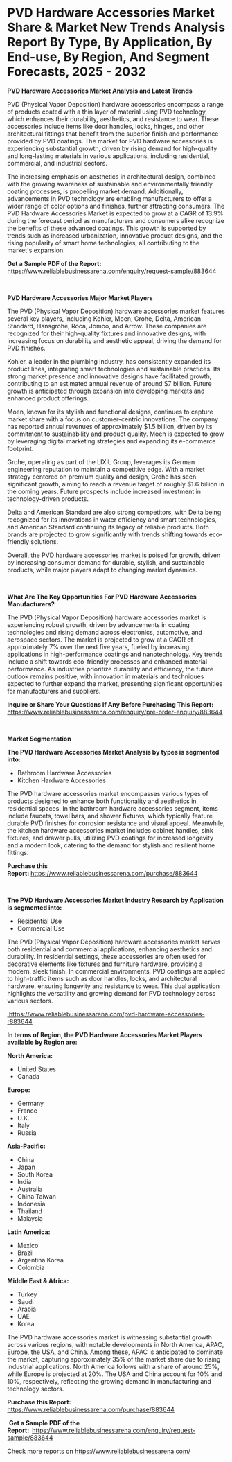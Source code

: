 <p><h1>PVD Hardware Accessories Market Share & Market New Trends Analysis Report By Type, By Application, By End-use, By Region, And Segment Forecasts, 2025 - 2032</h1></p><p><strong>PVD Hardware Accessories Market Analysis and Latest Trends</strong></p>
<p><p>PVD (Physical Vapor Deposition) hardware accessories encompass a range of products coated with a thin layer of material using PVD technology, which enhances their durability, aesthetics, and resistance to wear. These accessories include items like door handles, locks, hinges, and other architectural fittings that benefit from the superior finish and performance provided by PVD coatings. The market for PVD hardware accessories is experiencing substantial growth, driven by rising demand for high-quality and long-lasting materials in various applications, including residential, commercial, and industrial sectors.</p><p>The increasing emphasis on aesthetics in architectural design, combined with the growing awareness of sustainable and environmentally friendly coating processes, is propelling market demand. Additionally, advancements in PVD technology are enabling manufacturers to offer a wider range of color options and finishes, further attracting consumers. The PVD Hardware Accessories Market is expected to grow at a CAGR of 13.9% during the forecast period as manufacturers and consumers alike recognize the benefits of these advanced coatings. This growth is supported by trends such as increased urbanization, innovative product designs, and the rising popularity of smart home technologies, all contributing to the market's expansion.</p></p>
<p><strong>Get a Sample PDF of the Report:&nbsp;</strong> <a href="https://www.reliablebusinessarena.com/enquiry/request-sample/883644?utm_campaign=2264&utm_medium=2&utm_source=Github&utm_content=ia&utm_term=15022025&utm_id=pvd-hardware-accessories">https://www.reliablebusinessarena.com/enquiry/request-sample/883644</a></p>
<p>&nbsp;</p>
<p><strong>PVD Hardware Accessories Major Market Players</strong></p>
<p><p>The PVD (Physical Vapor Deposition) hardware accessories market features several key players, including Kohler, Moen, Grohe, Delta, American Standard, Hansgrohe, Roca, Jomoo, and Arrow. These companies are recognized for their high-quality fixtures and innovative designs, with increasing focus on durability and aesthetic appeal, driving the demand for PVD finishes.</p><p>Kohler, a leader in the plumbing industry, has consistently expanded its product lines, integrating smart technologies and sustainable practices. Its strong market presence and innovative designs have facilitated growth, contributing to an estimated annual revenue of around $7 billion. Future growth is anticipated through expansion into developing markets and enhanced product offerings.</p><p>Moen, known for its stylish and functional designs, continues to capture market share with a focus on customer-centric innovations. The company has reported annual revenues of approximately $1.5 billion, driven by its commitment to sustainability and product quality. Moen is expected to grow by leveraging digital marketing strategies and expanding its e-commerce footprint.</p><p>Grohe, operating as part of the LIXIL Group, leverages its German engineering reputation to maintain a competitive edge. With a market strategy centered on premium quality and design, Grohe has seen significant growth, aiming to reach a revenue target of roughly $1.6 billion in the coming years. Future prospects include increased investment in technology-driven products.</p><p>Delta and American Standard are also strong competitors, with Delta being recognized for its innovations in water efficiency and smart technologies, and American Standard continuing its legacy of reliable products. Both brands are projected to grow significantly with trends shifting towards eco-friendly solutions.</p><p>Overall, the PVD hardware accessories market is poised for growth, driven by increasing consumer demand for durable, stylish, and sustainable products, while major players adapt to changing market dynamics.</p></p>
<p>&nbsp;</p>
<p><strong>What Are The Key Opportunities For PVD Hardware Accessories Manufacturers?</strong></p>
<p><p>The PVD (Physical Vapor Deposition) hardware accessories market is experiencing robust growth, driven by advancements in coating technologies and rising demand across electronics, automotive, and aerospace sectors. The market is projected to grow at a CAGR of approximately 7% over the next five years, fueled by increasing applications in high-performance coatings and nanotechnology. Key trends include a shift towards eco-friendly processes and enhanced material performance. As industries prioritize durability and efficiency, the future outlook remains positive, with innovation in materials and techniques expected to further expand the market, presenting significant opportunities for manufacturers and suppliers.</p></p>
<p><strong>Inquire or Share Your Questions If Any Before Purchasing This Report:</strong> <a href="https://www.reliablebusinessarena.com/enquiry/pre-order-enquiry/883644?utm_campaign=2264&utm_medium=2&utm_source=Github&utm_content=ia&utm_term=15022025&utm_id=pvd-hardware-accessories">https://www.reliablebusinessarena.com/enquiry/pre-order-enquiry/883644</a></p>
<p>&nbsp;</p>
<p><strong>Market Segmentation</strong></p>
<p><strong>The PVD Hardware Accessories Market Analysis by types is segmented into:</strong></p>
<p><ul><li>Bathroom Hardware Accessories</li><li>Kitchen Hardware Accessories</li></ul></p>
<p><p>The PVD hardware accessories market encompasses various types of products designed to enhance both functionality and aesthetics in residential spaces. In the bathroom hardware accessories segment, items include faucets, towel bars, and shower fixtures, which typically feature durable PVD finishes for corrosion resistance and visual appeal. Meanwhile, the kitchen hardware accessories market includes cabinet handles, sink fixtures, and drawer pulls, utilizing PVD coatings for increased longevity and a modern look, catering to the demand for stylish and resilient home fittings.</p></p>
<p><strong>Purchase this Report:&nbsp;</strong><a href="https://www.reliablebusinessarena.com/purchase/883644?utm_campaign=2264&utm_medium=2&utm_source=Github&utm_content=ia&utm_term=15022025&utm_id=pvd-hardware-accessories">https://www.reliablebusinessarena.com/purchase/883644</a></p>
<p>&nbsp;</p>
<p><strong>The PVD Hardware Accessories Market Industry Research by Application is segmented into:</strong></p>
<p><ul><li>Residential Use</li><li>Commercial Use</li></ul></p>
<p><p>The PVD (Physical Vapor Deposition) hardware accessories market serves both residential and commercial applications, enhancing aesthetics and durability. In residential settings, these accessories are often used for decorative elements like fixtures and furniture hardware, providing a modern, sleek finish. In commercial environments, PVD coatings are applied to high-traffic items such as door handles, locks, and architectural hardware, ensuring longevity and resistance to wear. This dual application highlights the versatility and growing demand for PVD technology across various sectors.</p></p>
<p><a href="https://www.reliablebusinessarena.com/pvd-hardware-accessories-r883644?utm_campaign=2264&utm_medium=2&utm_source=Github&utm_content=ia&utm_term=15022025&utm_id=pvd-hardware-accessories">&nbsp;https://www.reliablebusinessarena.com/pvd-hardware-accessories-r883644</a></p>
<p><strong>In terms of Region, the PVD Hardware Accessories Market Players available by Region are:</strong></p>
<p>
    <p> <strong> North America: </strong>
        <ul>
            <li>United States</li>
            <li>Canada</li>
        </ul>
        </p> 
    <p> <strong> Europe: </strong>
        <ul>
            <li>Germany</li>
            <li>France</li>
            <li>U.K.</li>
            <li>Italy</li>
            <li>Russia</li>
        </ul>
        </p> 
    <p> <strong> Asia-Pacific: </strong>
        <ul>
            <li>China</li>
            <li>Japan</li>
            <li>South Korea</li>
            <li>India</li>
            <li>Australia</li>
            <li>China Taiwan</li>
            <li>Indonesia</li>
            <li>Thailand</li>
            <li>Malaysia</li>
        </ul>
        </p> 
    <p> <strong> Latin America: </strong>
        <ul>
            <li>Mexico</li>
            <li>Brazil</li>
            <li>Argentina Korea</li>
            <li>Colombia</li>
        </ul>
        </p> 
    <p> <strong> Middle East & Africa: </strong>
        <ul>
            <li>Turkey</li>
            <li>Saudi</li>
            <li>Arabia</li>
            <li>UAE</li>
            <li>Korea</li>
        </ul>
    </p>
    </p>
<p><p>The PVD hardware accessories market is witnessing substantial growth across various regions, with notable developments in North America, APAC, Europe, the USA, and China. Among these, APAC is anticipated to dominate the market, capturing approximately 35% of the market share due to rising industrial applications. North America follows with a share of around 25%, while Europe is projected at 20%. The USA and China account for 10% and 10%, respectively, reflecting the growing demand in manufacturing and technology sectors.</p></p>
<p><strong>Purchase this Report: </strong><a href="https://www.reliablebusinessarena.com/purchase/883644?utm_campaign=2264&utm_medium=2&utm_source=Github&utm_content=ia&utm_term=15022025&utm_id=pvd-hardware-accessories">https://www.reliablebusinessarena.com/purchase/883644</a></p>
<p>&nbsp;<strong>Get a Sample PDF of the Report:&nbsp;&nbsp;</strong><a href="https://www.reliablebusinessarena.com/enquiry/request-sample/883644?utm_campaign=2264&utm_medium=2&utm_source=Github&utm_content=ia&utm_term=15022025&utm_id=pvd-hardware-accessories">https://www.reliablebusinessarena.com/enquiry/request-sample/883644</a></p>
<p><strong></strong></p>
<p>Check more reports on <a href="https://www.reliablebusinessarena.com/?utm_campaign=2264&utm_medium=2&utm_source=Github&utm_content=ia&utm_term=15022025&utm_id=pvd-hardware-accessories">https://www.reliablebusinessarena.com/</a></p>